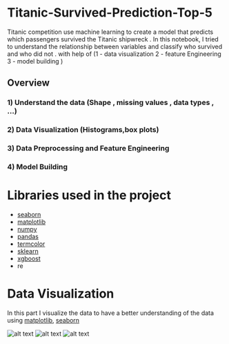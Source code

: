 # Titanic-Survived-Prediction-Top-5
Titanic  competition use machine learning to create a model that predicts which passengers survived the Titanic shipwreck . In this notebook, I tried to understand the relationship between variables and classify who survived and  who did not . with help of  (1 - data visualization  2 - feature Engineering  3 - model building )

## Overview 
### 1) Understand the data (Shape , missing values , data types , ...)

### 2) Data Visualization  (Histograms,box plots)

### 3) Data Preprocessing and Feature Engineering

### 4) Model Building 

# Libraries used in the project

- [seaborn](https://seaborn.pydata.org/)
- [matplotlib](https://matplotlib.org/)
- [numpy](https://numpy.org/)
- [pandas](https://pandas.pydata.org/)
- [termcolor](https://pypi.org/project/termcolor/)
- [sklearn](https://scikit-learn.org/stable/)
- [xgboost](https://xgboost.readthedocs.io/en/latest/index.html)
- re

# Data Visualization 
In this part  I visualize the data to have a better understanding of the data using [matplotlib](https://matplotlib.org/), [seaborn](https://seaborn.pydata.org/)

![alt text](https://github.com/meysam810/Titanic-Survived-Prediction-Top-5/blob/master/images/age_dist.png "Passenger Age Distribution")
![alt text](https://github.com/meysam810/Titanic-Survived-Prediction-Top-5/blob/master/images/embarked_count.png "Number of passenger Survived in each Pclass")
![alt text](https://github.com/meysam810/Titanic-Survived-Prediction-Top-5/blob/master/images/fare_hist.png "histogram of Paid Fare")
